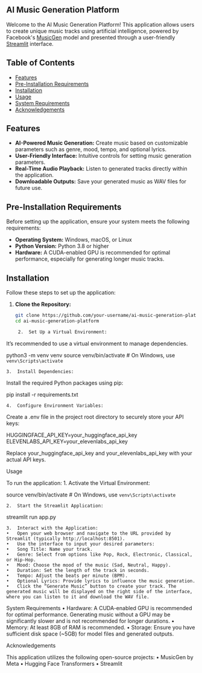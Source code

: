 ## AI Music Generation Platform

Welcome to the AI Music Generation Platform! This application allows users to create unique music tracks using artificial intelligence, powered by Facebook's [MusicGen](https://github.com/facebookresearch/audiocraft) model and presented through a user-friendly [Streamlit](https://streamlit.io/) interface.

## Table of Contents

- [Features](#features)
- [Pre-Installation Requirements](#pre-installation-requirements)
- [Installation](#installation)
- [Usage](#usage)
- [System Requirements](#system-requirements)
- [Acknowledgements](#acknowledgements)

## Features

- **AI-Powered Music Generation:** Create music based on customizable parameters such as genre, mood, tempo, and optional lyrics.
- **User-Friendly Interface:** Intuitive controls for setting music generation parameters.
- **Real-Time Audio Playback:** Listen to generated tracks directly within the application.
- **Downloadable Outputs:** Save your generated music as WAV files for future use.

## Pre-Installation Requirements

Before setting up the application, ensure your system meets the following requirements:

- **Operating System:** Windows, macOS, or Linux
- **Python Version:** Python 3.8 or higher
- **Hardware:** A CUDA-enabled GPU is recommended for optimal performance, especially for generating longer music tracks.

## Installation

Follow these steps to set up the application:

1. **Clone the Repository:**

   ```bash
   git clone https://github.com/your-username/ai-music-generation-platform.git
   cd ai-music-generation-platform

	2.	Set Up a Virtual Environment:
It’s recommended to use a virtual environment to manage dependencies.

python3 -m venv venv
source venv/bin/activate  # On Windows, use `venv\Scripts\activate`


	3.	Install Dependencies:
Install the required Python packages using pip:

pip install -r requirements.txt


	4.	Configure Environment Variables:
Create a .env file in the project root directory to securely store your API keys:

HUGGINGFACE_API_KEY=your_huggingface_api_key
ELEVENLABS_API_KEY=your_elevenlabs_api_key

Replace your_huggingface_api_key and your_elevenlabs_api_key with your actual API keys.

Usage

To run the application:
	1.	Activate the Virtual Environment:

source venv/bin/activate  # On Windows, use `venv\Scripts\activate`


	2.	Start the Streamlit Application:

streamlit run app.py


	3.	Interact with the Application:
	•	Open your web browser and navigate to the URL provided by Streamlit (typically http://localhost:8501).
	•	Use the interface to input your desired parameters:
	•	Song Title: Name your track.
	•	Genre: Select from options like Pop, Rock, Electronic, Classical, or Hip-Hop.
	•	Mood: Choose the mood of the music (Sad, Neutral, Happy).
	•	Duration: Set the length of the track in seconds.
	•	Tempo: Adjust the beats per minute (BPM).
	•	Optional Lyrics: Provide lyrics to influence the music generation.
	•	Click the “Generate Music” button to create your track. The generated music will be displayed on the right side of the interface, where you can listen to it and download the WAV file.

System Requirements
	•	Hardware: A CUDA-enabled GPU is recommended for optimal performance. Generating music without a GPU may be significantly slower and is not recommended for longer durations.
	•	Memory: At least 8GB of RAM is recommended.
	•	Storage: Ensure you have sufficient disk space (~5GB) for model files and generated outputs.

Acknowledgements

This application utilizes the following open-source projects:
	•	MusicGen by Meta
	•	Hugging Face Transformers
	•	Streamlit

